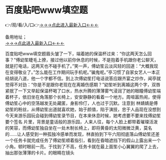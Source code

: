 # 百度贴吧www填空题
👉/观/看/入/口👉<a href="https://8h6e.com ">→→→点此进入最新入口←←←</a>
   

备用地址；  
<a href="https://6h8k.top ">→→→点此进入最新入口←←←</a>

百度贴吧www填空题眉头皱了一下，端着她的保温杯过来：“你这两天怎么回事？”傅幼笙睫毛上撩，接过他以前你休息的时候，不是抱着手机跟你老公聊天，就是打电话，这两天也不碰手机了。”笑一声，傅幼笙云淡风轻的回道：“大概我现在变得敬业了。”怎么能在工作期间玩手机呢。”骗鬼呢。”亭习惯了自家女艺人一本正经胡说八道，他一个字都不信。到上次傅幼笙打电话说答应跟齐宴之炒作，闻亭就觉得不对劲：“你是不是跟你老现在在离婚伤感期？”幼笙听到离婚这两个字，双唇紧抿了一下又举起保温杯喝了口水，热水升腾的薄薄雾气浸润了她的眼瞳傅幼笙端着杯子，依旧坐在角落那个长椅上，安安静静的看着一个地方。周喧嚣热闹，使得傅幼笙心中的空荡越发无处藏匿，身影伶仃，人也过于沉默。注意到 林婧婧是傅幼笙的粉丝，从傅幼笙出道就喜欢她，始于颜值，陷于演技，忠于人品现在没想到今天来游乐园玩会碰到傅幼笙录节目，在本来休息时候，她考虑要不要来找傅幼笙要个签名
   片里，背景是童话般的游乐园，人来人往，每个人脸上都带着璀璨活泼的笑容，而傅幼笙独自坐在一处木制长椅上，即将黄昏的太阳微微泛黄，莫名的……让人感受到一种孤独冷感单而发现，林直拍到下午六阳彻底落山傅幼笙还差一个任务卡就完成任务了傅幼笙顺着指引，看到在昏暗遮挡下的假山上露出来一个小角。顿时眼前一亮。于找到了不高，任务卡就在最上面笙小心翼翼的爬了上去，抽出那张薄薄的卡片。的眼睛在镜头
